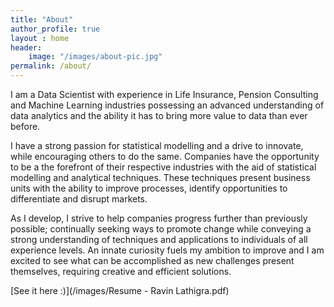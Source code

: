 ```yaml
---
title: "About"
author_profile: true
layout : home
header:
    image: "/images/about-pic.jpg"
permalink: /about/
---
```


I am a Data Scientist with experience in Life Insurance, Pension Consulting and Machine Learning industries possessing an advanced understanding of data analytics and the ability it has to bring more value to data than ever before.

I have a strong passion for statistical modelling and a drive to innovate, while encouraging others to do the same. Companies have the opportunity to be a the forefront of their respective industries with the aid of statistical modelling and analytical techniques. These techniques present business units with the ability to improve processes, identify opportunities to differentiate and disrupt markets.

As I develop, I strive to help companies progress further than previously possible; continually seeking ways to promote change while conveying a strong understanding of techniques and applications to individuals of all experience levels. An innate curiosity fuels my ambition to improve and I am excited to see what can be accomplished as new challenges present themselves, requiring creative and efficient solutions.

[See it here :)](/images/Resume - Ravin Lathigra.pdf)